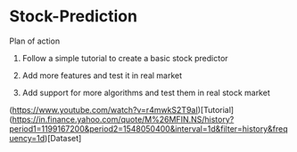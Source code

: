 # Stock-Prediction

Plan of action

1. Follow a simple tutorial to create a basic stock predictor

2. Add more features and test it in real market

3. Add support for more algorithms and test them in real stock market

(https://www.youtube.com/watch?v=r4mwkS2T9aI)[Tutorial]
(https://in.finance.yahoo.com/quote/M%26MFIN.NS/history?period1=1199167200&period2=1548050400&interval=1d&filter=history&frequency=1d)[Dataset]
